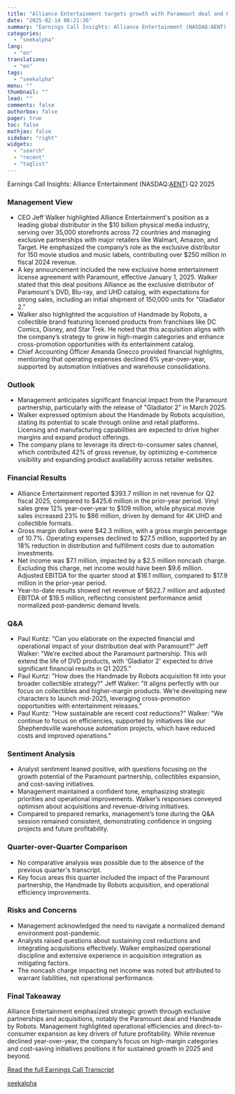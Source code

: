 ```yaml
---
title: "Alliance Entertainment targets growth with Paramount deal and Handmade by Robots acquisition"
date: "2025-02-14 06:21:36"
summary: "Earnings Call Insights: Alliance Entertainment (NASDAQ:AENT) Q2 2025 Management View CEO Jeff Walker highlighted Alliance Entertainment's position as a leading global distributor in the $10 billion physical media industry, serving over 35,000 storefronts across 72 countries and managing exclusive partnerships with major retailers like Walmart, Amazon, and Target. He emphasized..."
categories:
  - "seekalpha"
lang:
  - "en"
translations:
  - "en"
tags:
  - "seekalpha"
menu: ""
thumbnail: ""
lead: ""
comments: false
authorbox: false
pager: true
toc: false
mathjax: false
sidebar: "right"
widgets:
  - "search"
  - "recent"
  - "taglist"
---
```


Earnings Call Insights: Alliance Entertainment (NASDAQ:[AENT](https://seekingalpha.com/symbol/AENT "Alliance Entertainment Holding Corporation")) Q2 2025

### Management View

* CEO Jeff Walker highlighted Alliance Entertainment's position as a leading global distributor in the $10 billion physical media industry, serving over 35,000 storefronts across 72 countries and managing exclusive partnerships with major retailers like Walmart, Amazon, and Target. He emphasized the company’s role as the exclusive distributor for 150 movie studios and music labels, contributing over $250 million in fiscal 2024 revenue.
* A key announcement included the new exclusive home entertainment license agreement with Paramount, effective January 1, 2025. Walker stated that this deal positions Alliance as the exclusive distributor of Paramount's DVD, Blu-ray, and UHD catalog, with expectations for strong sales, including an initial shipment of 150,000 units for "Gladiator 2."
* Walker also highlighted the acquisition of Handmade by Robots, a collectible brand featuring licensed products from franchises like DC Comics, Disney, and Star Trek. He noted that this acquisition aligns with the company’s strategy to grow in high-margin categories and enhance cross-promotion opportunities with its entertainment catalog.
* Chief Accounting Officer Amanda Gnecco provided financial highlights, mentioning that operating expenses declined 6% year-over-year, supported by automation initiatives and warehouse consolidations.

### Outlook

* Management anticipates significant financial impact from the Paramount partnership, particularly with the release of "Gladiator 2" in March 2025.
* Walker expressed optimism about the Handmade by Robots acquisition, stating its potential to scale through online and retail platforms. Licensing and manufacturing capabilities are expected to drive higher margins and expand product offerings.
* The company plans to leverage its direct-to-consumer sales channel, which contributed 42% of gross revenue, by optimizing e-commerce visibility and expanding product availability across retailer websites.

### Financial Results

* Alliance Entertainment reported $393.7 million in net revenue for Q2 fiscal 2025, compared to $425.6 million in the prior-year period. Vinyl sales grew 12% year-over-year to $109 million, while physical movie sales increased 23% to $86 million, driven by demand for 4K UHD and collectible formats.
* Gross margin dollars were $42.3 million, with a gross margin percentage of 10.7%. Operating expenses declined to $27.5 million, supported by an 18% reduction in distribution and fulfillment costs due to automation investments.
* Net income was $7.1 million, impacted by a $2.5 million noncash charge. Excluding this charge, net income would have been $9.6 million. Adjusted EBITDA for the quarter stood at $16.1 million, compared to $17.9 million in the prior-year period.
* Year-to-date results showed net revenue of $622.7 million and adjusted EBITDA of $19.5 million, reflecting consistent performance amid normalized post-pandemic demand levels.

### Q&A

* Paul Kuntz: "Can you elaborate on the expected financial and operational impact of your distribution deal with Paramount?" Jeff Walker: "We’re excited about the Paramount partnership. This will extend the life of DVD products, with 'Gladiator 2' expected to drive significant financial results in Q1 2025."
* Paul Kuntz: "How does the Handmade by Robots acquisition fit into your broader collectible strategy?" Jeff Walker: "It aligns perfectly with our focus on collectibles and higher-margin products. We’re developing new characters to launch mid-2025, leveraging cross-promotion opportunities with entertainment releases."
* Paul Kuntz: "How sustainable are recent cost reductions?" Walker: "We continue to focus on efficiencies, supported by initiatives like our Shepherdsville warehouse automation projects, which have reduced costs and improved operations."

### Sentiment Analysis

* Analyst sentiment leaned positive, with questions focusing on the growth potential of the Paramount partnership, collectibles expansion, and cost-saving initiatives.
* Management maintained a confident tone, emphasizing strategic priorities and operational improvements. Walker’s responses conveyed optimism about acquisitions and revenue-driving initiatives.
* Compared to prepared remarks, management’s tone during the Q&A session remained consistent, demonstrating confidence in ongoing projects and future profitability.

### Quarter-over-Quarter Comparison

* No comparative analysis was possible due to the absence of the previous quarter's transcript.
* Key focus areas this quarter included the impact of the Paramount partnership, the Handmade by Robots acquisition, and operational efficiency improvements.

### Risks and Concerns

* Management acknowledged the need to navigate a normalized demand environment post-pandemic.
* Analysts raised questions about sustaining cost reductions and integrating acquisitions effectively. Walker emphasized operational discipline and extensive experience in acquisition integration as mitigating factors.
* The noncash charge impacting net income was noted but attributed to warrant liabilities, not operational performance.

### Final Takeaway

Alliance Entertainment emphasized strategic growth through exclusive partnerships and acquisitions, notably the Paramount deal and Handmade by Robots. Management highlighted operational efficiencies and direct-to-consumer expansion as key drivers of future profitability. While revenue declined year-over-year, the company’s focus on high-margin categories and cost-saving initiatives positions it for sustained growth in 2025 and beyond.

[Read the full Earnings Call Transcript](https://seekingalpha.com/symbol/AENT/earnings/transcripts)

[seekalpha](https://seekingalpha.com/news/4408344-alliance-entertainment-targets-growth-with-paramount-deal-and-handmade-by-robots-acquisition)
